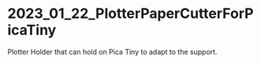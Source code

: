 # 2023_01_22_PlotterPaperCutterForPicaTiny
Plotter Holder that can hold on Pica Tiny to adapt to the support.
